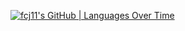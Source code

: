 [![fcj11's GitHub | Languages Over Time](https://stats.quira.sh/fcj11/languages-over-time?theme=dark)](https://quira.sh?utm_source=widgets&utm_campaign=fcj11)
